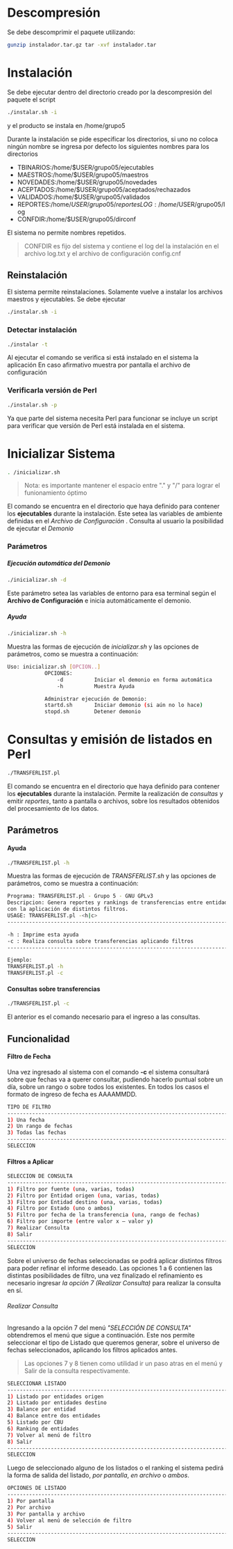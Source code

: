 
# Descompresión
Se debe descomprimir el paquete utilizando:
```sh
gunzip instalador.tar.gz tar -xvf instalador.tar
```
# Instalación
Se debe ejecutar dentro del directorio creado por la descompresión del paquete el script
```sh
./instalar.sh -i
```
y el producto se instala en /home/grupo5

Durante la instalación se pide especificar los directorios, si uno no coloca ningún nombre se ingresa por defecto los siguientes nombres para los directorios

 - TBINARIOS:/home/$USER/grupo05/ejecutables  
 - MAESTROS:/home/$USER/grupo05/maestros
 - NOVEDADES:/home/$USER/grupo05/novedades
 - ACEPTADOS:/home/$USER/grupo05/aceptados/rechazados
 - VALIDADOS:/home/$USER/grupo05/validados
 - REPORTES:/home/$USER/grupo05/reportes LOG:/home/$USER/grupo05/log
 - CONFDIR:/home/$USER/grupo05/dirconf

El sistema no permite nombres repetidos.
> CONFDIR es fijo del sistema y contiene el log del la instalación en el archivo
log.txt y el archivo de configuración config.cnf

## Reinstalación ##
El sistema permite reinstalaciones. Solamente vuelve a instalar los archivos maestros y ejecutables. Se debe ejecutar
```sh
./instalar.sh -i
```
### Detectar instalación ##

```sh
./instalar -t
```
Al ejecutar el comando se verifica si está instalado en el sistema la aplicación En caso afirmativo muestra por pantalla el archivo de configuración

### Verificarla versión de Perl ###
```sh
./instalar.sh -p
```
Ya que parte del sistema necesita Perl para funcionar se incluye un script para verificar que versión de Perl está instalada en el sistema.

# Inicializar Sistema
```sh
. /inicializar.sh
```
> Nota: es importante mantener el espacio entre "." y "/" para lograr el funionamiento óptimo

El comando se encuentra en el directorio que haya definido para contener los **ejecutables** durante la instalación.
Este setea las variables de ambiente definidas en el *Archivo de Configuración* .
Consulta al usuario la posibilidad de ejecutar el *Demonio*

### Parámetros
##### Ejecución automática del Demonio
```sh
./inicializar.sh -d
```
Este parámetro setea las variables de entorno para esa terminal según el **Archivo de Configuración** e inicia automáticamente el demonio.

##### Ayuda #####
```sh
./inicializar.sh -h
```
Muestra las formas de ejecución de *inicializar.sh* y las opciones de parámetros, como se muestra a continuación:
```sh
Uso: inicializar.sh [OPCION..]
            OPCIONES:
                -d          Iniciar el demonio en forma automática
                -h          Muestra Ayuda

            Administrar ejecución de Demonio:
            startd.sh       Iniciar demonio (si aún no lo hace)
            stopd.sh        Detener demonio
```

# Consultas y emisión de listados en Perl

```sh
./TRANSFERLIST.pl
```
El comando se encuentra en el directorio que haya definido para contener los **ejecutables** durante la instalación.
Permite la realización de *consultas* y emitir *reportes*, tanto a pantalla o archivos, sobre los resultados obtenidos del procesamiento de los datos.

## Parámetros
#### Ayuda
```sh
./TRANSFERLIST.pl -h
```
Muestra las formas de ejecución de *TRANSFERLIST.sh* y las opciones de parámetros, como se muestra a continuación:
```sh
Programa: TRANSFERLIST.pl - Grupo 5 - GNU GPLv3
Descripcion: Genera reportes y rankings de transferencias entre entidades
con la aplicación de distintos filtros.  
USAGE: TRANSFERLIST.pl -<h|c>
-----------------------------------------------------------------------

-h : Imprime esta ayuda
-c : Realiza consulta sobre transferencias aplicando filtros
-----------------------------------------------------------------------

Ejemplo:
TRANSFERLIST.pl -h
TRANSFERLIST.pl -c
```

#### Consultas sobre transferencias
```sh
./TRANSFERLIST.pl -c
```
El anterior es el comando necesario para el ingreso a las consultas.

## Funcionalidad

#### Filtro de Fecha
Una vez ingresado al sistema con el comando **-c** el sistema consultará sobre que fechas va a querer consultar, pudiendo hacerlo puntual sobre un día, sobre un rango o sobre todos los existentes.
En todos los casos el formato de ingreso de fecha es AAAAMMDD.
```sh
TIPO DE FILTRO
-----------------------------------------------------------------------
1) Una fecha
2) Un rango de fechas
3) Todas las fechas
-----------------------------------------------------------------------
SELECCION
```
#### Filtros a Aplicar
```sh
SELECCION DE CONSULTA
-----------------------------------------------------------------------
1) Filtro por fuente (una, varias, todas)
2) Filtro por Entidad origen (una, varias, todas)
3) Filtro por Entidad destino (una, varias, todas)
4) Filtro por Estado (uno o ambos)
5) Filtro por fecha de la transferencia (una, rango de fechas)
6) Filtro por importe (entre valor x – valor y)
7) Realizar Consulta
8) Salir
-----------------------------------------------------------------------
SELECCION
```
Sobre el universo de fechas seleccionadas se podrá aplicar distintos filtros para poder refinar el informe deseado. Las opciones 1 a 6 contienen las distintas posibilidades de filtro, una vez finalizado el refinamiento es necesario ingresar *la opción 7 (Realizar Consulta)* para realizar la consulta en sí.


###### Realizar Consulta
Ingresando a la opción 7 del menú *"SELECCIÓN DE CONSULTA"* obtendremos el menú que sigue a continuación. Este nos permite seleccionar el tipo de Listado que queremos generar, sobre el universo de fechas seleccionados, aplicando los filtros aplicados antes.
>Las opciones 7 y 8 tienen como utilidad ir un paso atras en el menú y Salir de la consulta respectivamente.

```sh
SELECCIONAR LISTADO
-----------------------------------------------------------------------
1) Listado por entidades origen
2) Listado por entidades destino
3) Balance por entidad
4) Balance entre dos entidades
5) Listado por CBU
6) Ranking de entidades
7) Volver al menú de filtro
8) Salir
-----------------------------------------------------------------------
SELECCION  
```

Luego de seleccionado alguno de los listados o el ranking el sistema pedirá la forma de salida del listado, *por pantalla*, *en archivo* o *ambos*.
```sh
OPCIONES DE LISTADO
-----------------------------------------------------------------------
1) Por pantalla
2) Por archivo
3) Por pantalla y archivo
4) Volver al menú de selección de filtro
5) Salir
-----------------------------------------------------------------------
SELECCION
```
